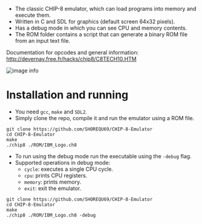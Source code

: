 - The classic CHIP-8 emulator, which can load programs into memory and execute them.
- Written in C and SDL for graphics (default screen 64x32 pixels).
- Has a debug mode in which you can see CPU and memory contents.
- The ROM folder contains a script that can generate a binary ROM file from an input text file.

Documentation for opcodes and general information: http://devernay.free.fr/hacks/chip8/C8TECH10.HTM

![image info](./assets/chip8.png)

# Installation and running

- You need `gcc`, `make` and `SDL2`.
- Simply clone the repo, compile it and run the emulator using a ROM file.

```
git clone https://github.com/SHOREQU69/CHIP-8-Emulator
cd CHIP-8-Emulator
make
./chip8 ./ROM/IBM_Logo.ch8
```

- To run using the debug mode run the
executable using the `-debug` flag.
- Supported operations in debug mode:
    - `cycle`: executes a single CPU cycle.  
    - `cpu`: prints CPU registers.  
    - `memory`: prints memory.  
    - `exit`: exit the emulator.  

```
git clone https://github.com/SHOREQU69/CHIP-8-Emulator
cd CHIP-8-Emulator
make
./chip8 ./ROM/IBM_Logo.ch8 -debug
```
